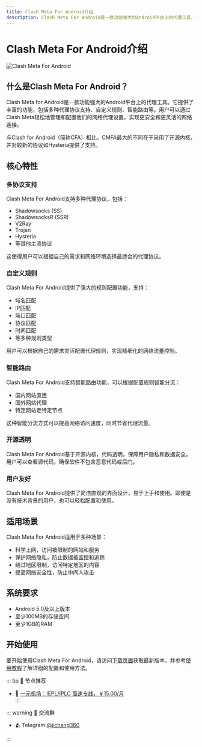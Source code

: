 ```yaml
---
title: Clash Meta For Android介绍
description: Clash Meta For Android是一款功能强大的Android平台上的代理工具，提供多种代理协议支持、自定义规则、智能路由等功能
---
```


# Clash Meta For Android介绍

![Clash Meta For Android](/assets/logo.webp "Clash Meta For Android")

## 什么是Clash Meta For Android？

Clash Meta for Android是一款功能强大的Android平台上的代理工具。它提供了丰富的功能，包括多种代理协议支持、自定义规则、智能路由等。用户可以通过Clash Meta轻松地管理和配置他们的网络代理设置，实现更安全和更灵活的网络连接。

与Clash for Android（简称CFA）相比，CMFA最大的不同在于采用了开源内核，并对较新的协议如Hysteria提供了支持。

## 核心特性

### 多协议支持

Clash Meta For Android支持多种代理协议，包括：

- Shadowsocks (SS)
- ShadowsocksR (SSR)
- V2Ray
- Trojan
- Hysteria
- 等其他主流协议

这使得用户可以根据自己的需求和网络环境选择最适合的代理协议。

### 自定义规则

Clash Meta For Android提供了强大的规则配置功能，支持：

- 域名匹配
- IP匹配
- 端口匹配
- 协议匹配
- 时间匹配
- 等多种规则类型

用户可以根据自己的需求灵活配置代理规则，实现精细化的网络流量控制。

### 智能路由

Clash Meta For Android支持智能路由功能，可以根据配置规则智能分流：

- 国内网站直连
- 国外网站代理
- 特定网站走特定节点

这种智能分流方式可以提高网络访问速度，同时节省代理流量。

### 开源透明

Clash Meta For Android基于开源内核，代码透明，保障用户隐私和数据安全。用户可以查看源代码，确保软件不包含恶意代码或后门。

### 用户友好

Clash Meta For Android提供了简洁直观的界面设计，易于上手和使用。即使是没有技术背景的用户，也可以轻松配置和使用。

## 适用场景

Clash Meta For Android适用于多种场景：

- 科学上网，访问被限制的网站和服务
- 保护网络隐私，防止数据被监控和追踪
- 绕过地区限制，访问特定地区的内容
- 提高网络安全性，防止中间人攻击

## 系统要求

- Android 5.0及以上版本
- 至少100MB的存储空间
- 至少1GB的RAM

## 开始使用

要开始使用Clash Meta For Android，请访问[下载页面](/download.md)获取最新版本，并参考[使用教程](/tutorial.md)了解详细的配置和使用方法。

::: tip 🎉 节点推荐
- 🚀 <a href="https://a.suola.link/1yuan" rel="sponsored nofollow noopener" target="_blank">一元机场：IEPL/IPLC 高速专线，￥15.00/月</a><br>
:::

::: warning  💬 交流群

- 🫂 Telegram:[@jichang360](https://t.me/jichang360)

:::